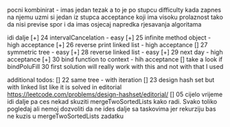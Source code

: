 pocni kombinirat - imas jedan tezak a to je po stupcu difficulty
kada zapnes na njemu uzmi si jedan iz stupca acceptance koji ima
visoku prolaznost tako da nisi previse spor i da imas osjecaj napredka
rjesavanja algoritama

idi dalje
[+] 24 intervalCancelation - easy
[+] 25 infinite method object - high acceptance
[+] 26 reverse print linked list - high acceptance
[] 27 symmetric tree - easy
[+] 28 reverse linked list - easy
[+] 29 next day - high acceptance
[+] 30 bind function to context - hih acceptance
[]  take a look if bindPoluFill 30 first solution will really work with this and not with that I used 

additional todos:
[] 22 same tree - with iteration
[] 23 design hash set but with linked list like it is solved in editorial https://leetcode.com/problems/design-hashset/editorial/
[] 05 cijelo vrijeme idi dalje pa ces nekad skuziti mergeTwoSortedLists kako radi. Svako toliko pogledaj ali nemoj
dozvoliti da ne ides dalje sa taskovima jer rekurziju bas ne kuzis u mergeTwoSortedLists zadatku
